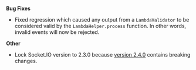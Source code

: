 **Bug Fixes**

* Fixed regression which caused any output from a `LambdaValidator` to be considered valid by the `LambdaHelper.process` function. In other words, invalid events will now be rejected.

**Other**

* Lock Socket.IO version to 2.3.0 because [version 2.4.0](https://github.com/socketio/socket.io/releases/tag/2.4.0) contains breaking changes.